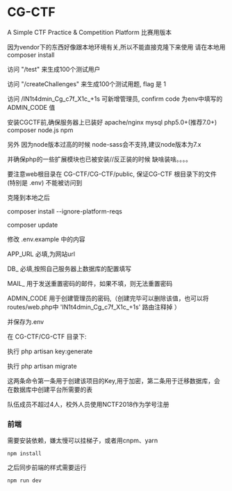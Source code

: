 # CG-CTF
A Simple CTF Practice &amp; Competition Platform
比赛用版本

因为vendor下的东西好像跟本地环境有关,所以不能直接克隆下来使用
请在本地用composer install

访问 "/test" 来生成100个测试用户

访问 "/createChallenges" 来生成100个测试用题, flag 是 1



访问 /IN1t4dmin_Cg_c7f_X1c_+1s 可新增管理员, confirm code 为env中填写的 ADMIN_CODE 值

安装CGCTF前,确保服务器上已装好 apache/nginx mysql php5.0+(推荐7.0+) composer node.js npm 

另外 因为node版本过高的时候 node-sass会不支持,建议node版本为7.x

并确保php的一些扩展模块也已被安装//反正装的时候 缺啥装啥。。。。

要注意web根目录在 CG-CTF/CG-CTF/public, 保证CG-CTF 根目录下的文件 (特别是 .env) 不能被访问到

克隆到本地之后

composer install --ignore-platform-reqs

composer update

修改 .env.example 中的内容

APP_URL 必填,为网站url 

DB_     必填,按照自己服务器上数据库的配置填写

MAIL_   用于发送重置密码的邮件，如果不填，则无法重置密码

ADMIN_CODE 用于创建管理员的密码,（创建完毕可以删除该值，也可以将routes/web.php中 'IN1t4dmin_Cg_c7f_X1c_+1s' 路由注释掉 ）

并保存为.env

在 CG-CTF/CG-CTF 目录下:

执行 php artisan key:generate 

执行 php artisan migrate  

这两条命令第一条用于创建该项目的Key,用于加密，第二条用于迁移数据库，会在数据库中创建平台所需要的表

队伍成员不超过4人，校外人员使用NCTF2018作为学号注册

### 前端

需要安装依赖，嫌太慢可以挂梯子，或者用cnpm、yarn
```
npm install
```

之后同步前端的样式需要运行
```
npm run dev
```